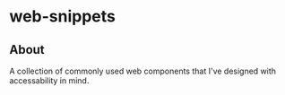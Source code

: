 # web-snippets

## About

A collection of commonly used web components that I've designed with accessability in mind.
